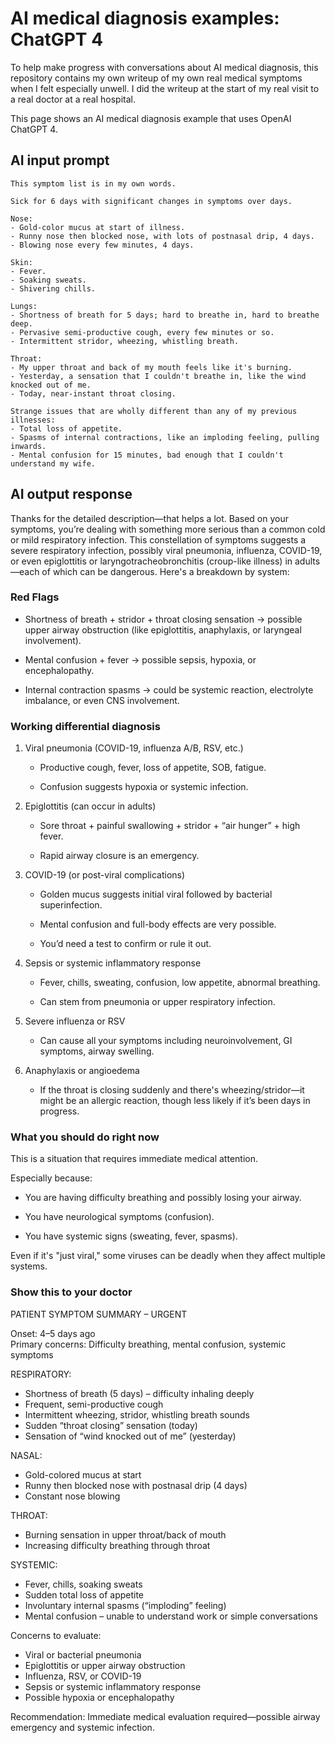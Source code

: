 # AI medical diagnosis examples: ChatGPT 4

To help make progress with conversations about AI medical diagnosis, this repository contains my own writeup of my own real medical symptoms when I felt especially unwell. I did the writeup at the start of my real visit to a real doctor at a real hospital.

This page shows an AI medical diagnosis example that uses OpenAI ChatGPT 4.

## AI input prompt

```text
This symptom list is in my own words.

Sick for 6 days with significant changes in symptoms over days.

Nose:
- Gold-color mucus at start of illness.
- Runny nose then blocked nose, with lots of postnasal drip, 4 days.
- Blowing nose every few minutes, 4 days.

Skin:
- Fever.
- Soaking sweats.
- Shivering chills.

Lungs:
- Shortness of breath for 5 days; hard to breathe in, hard to breathe deep.
- Pervasive semi-productive cough, every few minutes or so.
- Intermittent stridor, wheezing, whistling breath.

Throat:
- My upper throat and back of my mouth feels like it's burning.
- Yesterday, a sensation that I couldn't breathe in, like the wind knocked out of me. 
- Today, near-instant throat closing.

Strange issues that are wholly different than any of my previous illnesses:
- Total loss of appetite.
- Spasms of internal contractions, like an imploding feeling, pulling inwards.
- Mental confusion for 15 minutes, bad enough that I couldn't understand my wife.
```

## AI output response

Thanks for the detailed description—that helps a lot. Based on your symptoms, you’re dealing with something more serious than a common cold or mild respiratory infection. This constellation of symptoms suggests a severe respiratory infection, possibly viral pneumonia, influenza, COVID-19, or even epiglottitis or laryngotracheobronchitis (croup-like illness) in adults—each of which can be dangerous. Here's a breakdown by system:

### Red Flags

- Shortness of breath + stridor + throat closing sensation → possible upper airway obstruction (like epiglottitis, anaphylaxis, or laryngeal involvement).

- Mental confusion + fever → possible sepsis, hypoxia, or encephalopathy.

- Internal contraction spasms → could be systemic reaction, electrolyte imbalance, or even CNS involvement.

### Working differential diagnosis

1. Viral pneumonia (COVID-19, influenza A/B, RSV, etc.)

   - Productive cough, fever, loss of appetite, SOB, fatigue.

   - Confusion suggests hypoxia or systemic infection.

2. Epiglottitis (can occur in adults)

   - Sore throat + painful swallowing + stridor + “air hunger” + high fever.

   - Rapid airway closure is an emergency.

3. COVID-19 (or post-viral complications)

   - Golden mucus suggests initial viral followed by bacterial superinfection.

   - Mental confusion and full-body effects are very possible.

   - You’d need a test to confirm or rule it out.

4. Sepsis or systemic inflammatory response

   - Fever, chills, sweating, confusion, low appetite, abnormal breathing.

   - Can stem from pneumonia or upper respiratory infection.

5. Severe influenza or RSV

   - Can cause all your symptoms including neuroinvolvement, GI symptoms, airway swelling.

6. Anaphylaxis or angioedema

   - If the throat is closing suddenly and there's wheezing/stridor—it might be an allergic reaction, though less likely if it’s been days in progress.

### What you should do right now

This is a situation that requires immediate medical attention. 

Especially because:

- You are having difficulty breathing and possibly losing your airway.

- You have neurological symptoms (confusion).

- You have systemic signs (sweating, fever, spasms).

Even if it's "just viral," some viruses can be deadly when they affect multiple systems.

### Show this to your doctor

PATIENT SYMPTOM SUMMARY – URGENT

Onset: 4–5 days ago  
Primary concerns: Difficulty breathing, mental confusion, systemic symptoms

RESPIRATORY:
- Shortness of breath (5 days) – difficulty inhaling deeply
- Frequent, semi-productive cough
- Intermittent wheezing, stridor, whistling breath sounds
- Sudden “throat closing” sensation (today)
- Sensation of “wind knocked out of me” (yesterday)

NASAL:
- Gold-colored mucus at start
- Runny then blocked nose with postnasal drip (4 days)
- Constant nose blowing

THROAT:
- Burning sensation in upper throat/back of mouth
- Increasing difficulty breathing through throat

SYSTEMIC:
- Fever, chills, soaking sweats
- Sudden total loss of appetite
- Involuntary internal spasms (“imploding” feeling)
- Mental confusion – unable to understand work or simple conversations

Concerns to evaluate:
- Viral or bacterial pneumonia
- Epiglottitis or upper airway obstruction
- Influenza, RSV, or COVID-19
- Sepsis or systemic inflammatory response
- Possible hypoxia or encephalopathy

Recommendation: Immediate medical evaluation required—possible airway emergency and systemic infection.
